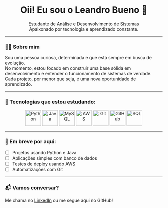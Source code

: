 <h1 align="center">Oii! Eu sou o Leandro Bueno 👋</h1>

<p align="center">
  Estudante de Análise e Desenvolvimento de Sistemas <br/>
  Apaixonado por tecnologia e aprendizado constante.
</p>

---

### 👨‍💻 Sobre mim

Sou uma pessoa curiosa, determinada e que está sempre em busca de evolução.  
No momento, estou focado em construir uma base sólida em desenvolvimento e entender o funcionamento de sistemas de verdade.  
Cada projeto, por menor que seja, é uma nova oportunidade de aprendizado.

---

### 🚀 Tecnologias que estou estudando:

<div align="center">
  <img src="https://cdn.jsdelivr.net/gh/devicons/devicon/icons/python/python-original.svg" width="50" title="Python"/>
  <img src="https://cdn.jsdelivr.net/gh/devicons/devicon/icons/java/java-original.svg" width="50" title="Java"/>
  <img src="https://cdn.jsdelivr.net/gh/devicons/devicon/icons/mysql/mysql-original.svg" width="50" title="MySQL"/>
  <img src="https://cdn.jsdelivr.net/gh/devicons/devicon/icons/aws/aws-original.svg" width="50" title="AWS"/>
  <img src="https://cdn.jsdelivr.net/gh/devicons/devicon/icons/git/git-original.svg" width="50" title="Git"/>
  <img src="https://cdn.jsdelivr.net/gh/devicons/devicon/icons/github/github-original.svg" width="50" title="GitHub"/>
  <img src="https://cdn.jsdelivr.net/gh/devicons/devicon/icons/sqlite/sqlite-original.svg" width="50" title="SQL"/>
</div>

---

### 📂 Em breve por aqui:

- [ ] Projetos usando Python e Java
- [ ] Aplicações simples com banco de dados
- [ ] Testes de deploy usando AWS
- [ ] Automatizações com Git

---

### 📬 Vamos conversar?

Me chama no [LinkedIn](https://www.linkedin.com/in/leandrobuenobr/) ou me segue aqui no GitHub!

